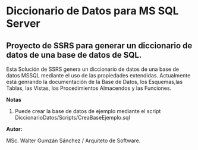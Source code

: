 # Diccionario de Datos para MS SQL Server

## Proyecto de SSRS para generar un diccionario de datos de una base de datos de SQL.

Esta Solución de SSRS genera un diccionario de datos de una base de datos MSSQL mediante el uso de las propiedades extendidas. Actualmente está genrando la documentación de la Base de Datos, los Esquemas,las Tablas, las Vistas, los Procedimientos Almacendos y las Funciones.

**Notas**

1) Puede crear la base de datos de ejemplo mediante el script DiccionarioDatos/Scripts/CreaBaseEjemplo.sql


**Autor:**

MSc. Walter Gumzán Sánchez / Arquiteto de Software.

